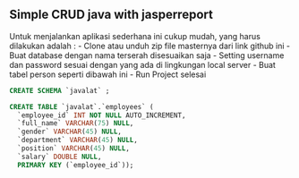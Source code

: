 ## Simple CRUD java with jasperreport 

Untuk menjalankan aplikasi sederhana ini cukup mudah, yang harus dilakukan adalah :
    - Clone atau unduh zip file masternya dari link github ini
    - Buat database dengan nama terserah disesuaikan saja
    - Setting username dan password sesuai dengan yang ada di lingkungan local server
    - Buat tabel person seperti dibawah ini
    - Run Project selesai

```sql
CREATE SCHEMA `javalat` ;

CREATE TABLE `javalat`.`employees` (
  `employee_id` INT NOT NULL AUTO_INCREMENT,
  `full_name` VARCHAR(75) NULL,
  `gender` VARCHAR(45) NULL,
  `department` VARCHAR(45) NULL,
  `position` VARCHAR(45) NULL,
  `salary` DOUBLE NULL,
  PRIMARY KEY (`employee_id`));
```
